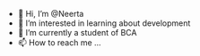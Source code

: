 - 👋 Hi, I’m @Neerta 
- 👀 I’m interested in learning about development 
- 🌱 I’m currently a student of BCA
- 📫 How to reach me ...

<!---
Neerta/Neerta is a ✨ special ✨ repository because its `README.md` (this file) appears on your GitHub profile.
You can click the Preview link to take a look at your changes.
--->
